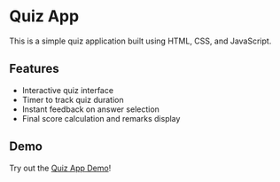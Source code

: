 # Quiz App

This is a simple quiz application built using HTML, CSS, and JavaScript.

## Features

- Interactive quiz interface
- Timer to track quiz duration
- Instant feedback on answer selection
- Final score calculation and remarks display

## Demo

Try out the [Quiz App Demo](https://ahamedr08.github.io/Quiz-App/)!
